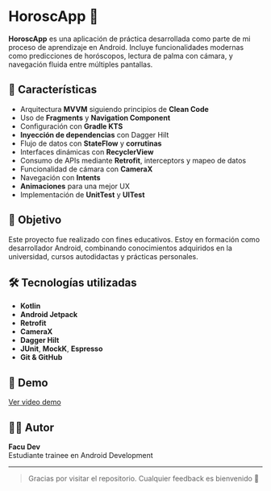 # HoroscApp 🌌

**HoroscApp** es una aplicación de práctica desarrollada como parte de mi proceso de aprendizaje en Android. Incluye funcionalidades modernas como predicciones de horóscopos, lectura de palma con cámara, y navegación fluida entre múltiples pantallas.

## 🚀 Características

- Arquitectura **MVVM** siguiendo principios de **Clean Code**
- Uso de **Fragments** y **Navigation Component**
- Configuración con **Gradle KTS**
- **Inyección de dependencias** con Dagger Hilt
- Flujo de datos con **StateFlow** y **corrutinas**
- Interfaces dinámicas con **RecyclerView**
- Consumo de APIs mediante **Retrofit**, interceptors y mapeo de datos
- Funcionalidad de cámara con **CameraX**
- Navegación con **Intents**
- **Animaciones** para una mejor UX
- Implementación de **UnitTest** y **UITest**

## 🧠 Objetivo

Este proyecto fue realizado con fines educativos. Estoy en formación como desarrollador Android, combinando conocimientos adquiridos en la universidad, cursos autodidactas y prácticas personales.

## 🛠️ Tecnologías utilizadas

- **Kotlin**
- **Android Jetpack**
- **Retrofit**
- **CameraX**
- **Dagger Hilt**
- **JUnit**, **MockK**, **Espresso**
- **Git & GitHub**

## 📸 Demo

[Ver video demo](media/demo.mp4)

## 👨‍💻 Autor

**Facu Dev**  
Estudiante trainee en Android Development

---

> Gracias por visitar el repositorio. Cualquier feedback es bienvenido 🙌
